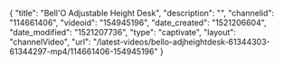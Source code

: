 {
    "title": "Bell'O Adjustable Height Desk",
    "description": "",
    "channelid": "114661406",
    "videoid": "154945196",
    "date_created": "1521206604",
    "date_modified": "1521207736",
    "type": "captivate",
    "layout": "channelVideo",
    "url": "\/latest-videos\/bello-adjheightdesk-61344303-61344297-mp4\/114661406-154945196"
}